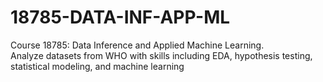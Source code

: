 # 18785-DATA-INF-APP-ML
Course 18785: Data Inference and Applied Machine Learning. <br/>
Analyze datasets from WHO with skills including EDA, hypothesis testing, statistical modeling, and machine learning
